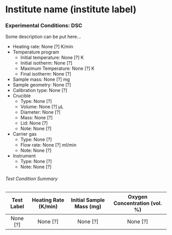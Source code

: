 # Institute name (institute label)

### Experimental Conditions: DSC
Some description can be put here...


* Heating rate: None [?] K/min
* Temperature program
  - Initial temperature: None [?] K
  - Initial isotherm: None [?]
  - Maximum Temperature: None [?] K
  - Final isotherm: None [?]
* Sample mass: None [?] mg
* Sample geometry: None [?]
* Calibration type: None [?]
* Crucible
  - Type: None [?]
  - Volume: None [?] µL
  - Diameter: None [?]
  - Mass: None [?]
  - Lid: None [?]
  - Note: None [?]
* Carrier gas
  - Type: None [?]
  - Flow rate: None [?] ml/min
  - Note: None [?]
* Instrument
  - Type: None [?]
  - Note: None [?]

###### Test Condition Summary

| Test Label | Heating Rate (K/min) | Initial Sample Mass (mg) | Oxygen Concentration (vol. %) |
|:----------:|:--------------------:|:------------------------:|:------------------------------:|
| None [?] | None [?] | None [?] | None [?] |
